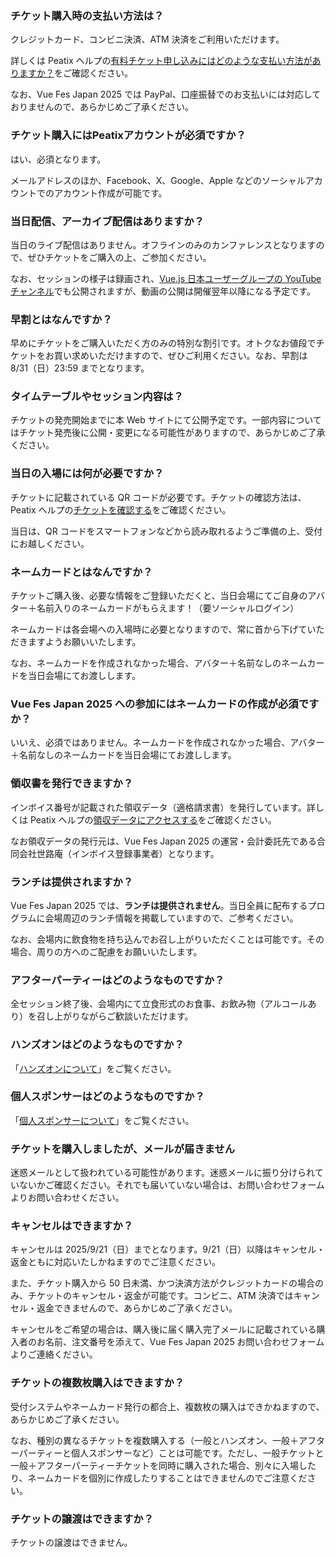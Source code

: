 ### チケット購入時の支払い方法は？

クレジットカード、コンビニ決済、ATM 決済をご利用いただけます。

詳しくは Peatix ヘルプの[有料チケット申し込みにはどのような支払い方法がありますか？](https://help-attendee.peatix.com/ja-JP/support/solutions/articles/44001821736-%E6%9C%89%E6%96%99%E3%83%81%E3%82%B1%E3%83%83%E3%83%88%E7%94%B3%E3%81%97%E8%BE%BC%E3%81%BF%E3%81%AB%E3%81%AF%E3%81%A9%E3%81%AE%E3%82%88%E3%81%86%E3%81%AA%E6%94%AF%E6%89%95%E3%81%84%E6%96%B9%E6%B3%95%E3%81%8C%E3%81%82%E3%82%8A%E3%81%BE%E3%81%99%E3%81%8B-)をご確認ください。

なお、Vue Fes Japan 2025 では PayPal、口座振替でのお支払いには対応しておりませんので、あらかじめご了承ください。

### チケット購入にはPeatixアカウントが必須ですか？

はい、必須となります。

メールアドレスのほか、Facebook、X、Google、Apple などのソーシャルアカウントでのアカウント作成が可能です。 

### 当日配信、アーカイブ配信はありますか？

当日のライブ配信はありません。オフラインのみのカンファレンスとなりますので、ぜひチケットをご購入の上、ご参加ください。

なお、セッションの様子は録画され、[Vue.js 日本ユーザーグループの YouTube チャンネル](https://www.youtube.com/channel/UC6KPwA1kZJtQYdlh8_2hxCA)でも公開されますが、動画の公開は開催翌年以降になる予定です。

### 早割とはなんですか？

早めにチケットをご購入いただく方のみの特別な割引です。オトクなお値段でチケットをお買い求めいただけますので、ぜひご利用ください。なお、早割は 8/31（日）23:59 までとなります。

### タイムテーブルやセッション内容は？

チケットの発売開始までに本 Web サイトにて公開予定です。一部内容についてはチケット発売後に公開・変更になる可能性がありますので、あらかじめご了承ください。

### 当日の入場には何が必要ですか？

チケットに記載されている QR コードが必要です。チケットの確認方法は、Peatix ヘルプの[チケットを確認する](https://help-attendee.peatix.com/ja-JP/support/solutions/articles/44001821775)をご確認ください。

当日は、QR コードをスマートフォンなどから読み取れるようご準備の上、受付にお越しください。

### ネームカードとはなんですか？

チケットご購入後、必要な情報をご登録いただくと、当日会場にてご自身のアバター＋名前入りのネームカードがもらえます！（要ソーシャルログイン）

ネームカードは各会場への入場時に必要となりますので、常に首から下げていただきますようお願いいたします。

なお、ネームカードを作成されなかった場合、アバター＋名前なしのネームカードを当日会場にてお渡しします。

### Vue Fes Japan 2025 への参加にはネームカードの作成が必須ですか？

いいえ、必須ではありません。ネームカードを作成されなかった場合、アバター＋名前なしのネームカードを当日会場にてお渡しします。

### 領収書を発行できますか？

インボイス番号が記載された領収データ（適格請求書）を発行しています。詳しくは Peatix ヘルプの[領収データにアクセスする](https://help-attendee.peatix.com/ja-JP/support/solutions/articles/44001821741-%E9%A0%98%E5%8F%8E%E3%83%87%E3%83%BC%E3%82%BF%E3%81%AB%E3%82%A2%E3%82%AF%E3%82%BB%E3%82%B9%E3%81%99%E3%82%8B)をご確認ください。

なお領収データの発行元は、Vue Fes Japan 2025 の運営・会計委託先である合同会社世路庵（インボイス登録事業者）となります。

### ランチは提供されますか？

Vue Fes Japan 2025 では、**ランチは提供されません**。当日全員に配布するプログラムに会場周辺のランチ情報を掲載していますので、ご参考ください。

なお、会場内に飲食物を持ち込んでお召し上がりいただくことは可能です。その場合、周りの方へのご配慮をお願いいたします。

### アフターパーティーはどのようなものですか？

全セッション終了後、会場内にて立食形式のお食事、お飲み物（アルコールあり）を召し上がりながらご歓談いただけます。

### ハンズオンはどのようなものですか？

「[ハンズオンについて](#hands-on)」をご覧ください。

### 個人スポンサーはどのようなものですか？

「[個人スポンサーについて](#individual-sponsor)」をご覧ください。

### チケットを購入しましたが、メールが届きません

迷惑メールとして扱われている可能性があります。迷惑メールに振り分けられていないかご確認ください。それでも届いていない場合は、お問い合わせフォームよりお問い合わせください。

### キャンセルはできますか？

キャンセルは 2025/9/21（日）までとなります。9/21（日）以降はキャンセル・返金ともに対応いたしかねますのでご注意ください。

また、チケット購入から 50 日未満、かつ決済方法がクレジットカードの場合のみ、チケットのキャンセル・返金が可能です。コンビニ、ATM 決済ではキャンセル・返金できませんので、あらかじめご了承ください。

キャンセルをご希望の場合は、購入後に届く購入完了メールに記載されている購入者のお名前、注文番号を添えて、Vue Fes Japan 2025 お問い合わせフォームよりご連絡ください。

### チケットの複数枚購入はできますか？

受付システムやネームカード発行の都合上、複数枚の購入はできかねますので、あらかじめご了承ください。

なお、種別の異なるチケットを複数購入する（一般とハンズオン、一般＋アフターパーティーと個人スポンサーなど）ことは可能です。ただし、一般チケットと一般＋アフターパーティーチケットを同時に購入された場合、別々に入場したり、ネームカードを個別に作成したりすることはできませんのでご注意ください。

### チケットの譲渡はできますか？

チケットの譲渡はできません。
